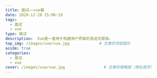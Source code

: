 ```yaml
---
title: 面试——vue篇
date: 2020-12-28 15:06:19
tags: 
  - 面试
  - vue
type: 面试                                                                 # 标签、分类
description:  Vue是一套用于构建用户界面的渐进式框架。
top_img: /images/vue/vue.jpg             # 文章的顶部图片
aside: true                                                                         # 展示文章侧边栏(默认为true)
categories: 
  - 面试
  - vue                                                                 # 文章标签
cover: /images/vue/vue.jpg                 # 文章的缩略图（用在首页）
---
```

